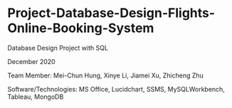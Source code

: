 # Project-Database-Design-Flights-Online-Booking-System
Database Design Project with SQL

December 2020

Team Member: Mei-Chun Hung, Xinye Li, Jiamei Xu, Zhicheng Zhu

Software/Technologies: MS Office, Lucidchart, SSMS, MySQLWorkbench, Tableau, MongoDB
